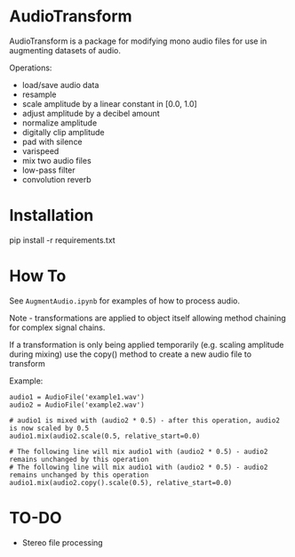 # AudioTransform

AudioTransform is a package for modifying mono audio files for use in augmenting datasets of audio.

Operations:
* load/save audio data
* resample
* scale amplitude by a linear constant in [0.0, 1.0]
* adjust amplitude by a decibel amount
* normalize amplitude
* digitally clip amplitude
* pad with silence
* varispeed
* mix two audio files
* low-pass filter
* convolution reverb

# Installation

pip install -r requirements.txt

# How To

See `AugmentAudio.ipynb` for examples of how to process audio.

Note - transformations are applied to object itself allowing method chaining for complex signal chains.

If a transformation is only being applied temporarily (e.g. scaling amplitude during mixing) use the copy() method to create a new audio file to transform

Example:

```
audio1 = AudioFile('example1.wav')
audio2 = AudioFile('example2.wav')

# audio1 is mixed with (audio2 * 0.5) - after this operation, audio2 is now scaled by 0.5
audio1.mix(audio2.scale(0.5, relative_start=0.0)

# The following line will mix audio1 with (audio2 * 0.5) - audio2 remains unchanged by this operation
# The following line will mix audio1 with (audio2 * 0.5) - audio2 remains unchanged by this operation
audio1.mix(audio2.copy().scale(0.5), relative_start=0.0)
```

# TO-DO

* Stereo file processing